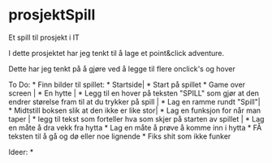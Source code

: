 # prosjektSpill
Et spill til prosjekt i IT

I dette prosjektet har jeg tenkt til å lage et point&click adventure.

Dette har jeg tenkt på å gjøre ved å legge til flere onclick's og hover


To Do:
    * Finn bilder til spillet:
        * Startside|
        * Start på spillet 
        * Game over screen |
        * En hytte |
    * Legg til en hover på teksten "SPILL" som gjør at den endrer størelse fram til at du trykker på spill |
    * Lag en ramme rundt "Spill"|
    * Midtstill boksen slik at den ikke er like stor|
    * Lag en funksjon for når man taper |
    * legg til tekst som forteller hva som skjer på starten av spillet |
    * Lag en måte å dra vekk fra hytta 
    * Lag en måte å prøve å komme inn i hytta
    * FÅ teksten til å gå og dø eller noe lignende
    * Fiks shit som ikke funker


Ideer:
    *
    